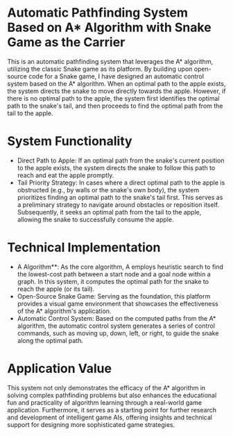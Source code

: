 # Automatic Pathfinding System Based on A* Algorithm with Snake Game as the Carrier
This is an automatic pathfinding system that leverages the A* algorithm, utilizing the classic Snake game as its platform. By building upon open-source code for a Snake game, I have designed an automatic control system based on the A* algorithm. When an optimal path to the apple exists, the system directs the snake to move directly towards the apple. However, if there is no optimal path to the apple, the system first identifies the optimal path to the snake's tail, and then proceeds to find the optimal path from the tail to the apple.
# System Functionality
- Direct Path to Apple: If an optimal path from the snake's current position to the apple exists, the system directs the snake to follow this path to reach and eat the apple promptly.
- Tail Priority Strategy: In cases where a direct optimal path to the apple is obstructed (e.g., by walls or the snake's own body), the system prioritizes finding an optimal path to the snake's tail first. This serves as a preliminary strategy to navigate around obstacles or reposition itself. Subsequently, it seeks an optimal path from the tail to the apple, allowing the snake to successfully consume the apple.
# Technical Implementation
- A Algorithm**: As the core algorithm, A employs heuristic search to find the lowest-cost path between a start node and a goal node within a graph. In this system, it computes the optimal path for the snake to reach the apple (or its tail).
- Open-Source Snake Game: Serving as the foundation, this platform provides a visual game environment that showcases the effectiveness of the A* algorithm's application.
- Automatic Control System: Based on the computed paths from the A* algorithm, the automatic control system generates a series of control commands, such as moving up, down, left, or right, to guide the snake along the optimal path.
# Application Value
This system not only demonstrates the efficacy of the A* algorithm in solving complex pathfinding problems but also enhances the educational fun and practicality of algorithm learning through a real-world game application. Furthermore, it serves as a starting point for further research and development of intelligent game AIs, offering insights and technical support for designing more sophisticated game strategies.

